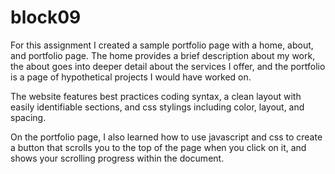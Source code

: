 # block09
For this assignment I created a sample portfolio page with a home, about, and portfolio page. The home provides a brief description about my work, the about goes into deeper detail about the services I offer, and the portfolio is a page of hypothetical projects I would have worked on.

The website features best practices coding syntax, a clean layout with easily identifiable sections, and css stylings including color, layout, and spacing.

On the portfolio page, I also learned how to use javascript and css to create a button that scrolls you to the top of the page when you click on it, and shows your scrolling progress within the document.

